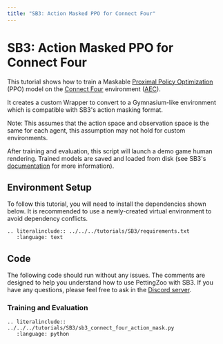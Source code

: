 ```yaml
---
title: "SB3: Action Masked PPO for Connect Four"
---
```


# SB3: Action Masked PPO for Connect Four

This tutorial shows how to train a Maskable [Proximal Policy Optimization](https://sb3-contrib.readthedocs.io/en/master/modules/ppo_mask.html) (PPO) model on the [Connect Four](https://pettingzoo.farama.org/environments/classic/chess/) environment ([AEC](https://pettingzoo.farama.org/api/aec/)).

It creates a custom Wrapper to convert to a Gymnasium-like environment which is compatible with SB3's action masking format.

Note: This assumes that the action space and observation space is the same for each agent, this assumption may not hold for custom environments.

After training and evaluation, this script will launch a demo game human rendering. Trained models are saved and loaded from disk (see SB3's [documentation](https://stable-baselines3.readthedocs.io/en/master/guide/save_format.html) for more information).


## Environment Setup
To follow this tutorial, you will need to install the dependencies shown below. It is recommended to use a newly-created virtual environment to avoid dependency conflicts.
```{eval-rst}
.. literalinclude:: ../../../tutorials/SB3/requirements.txt
   :language: text
```

## Code
The following code should run without any issues. The comments are designed to help you understand how to use PettingZoo with SB3. If you have any questions, please feel free to ask in the [Discord server](https://discord.gg/nhvKkYa6qX).

### Training and Evaluation

```{eval-rst}
.. literalinclude:: ../../../tutorials/SB3/sb3_connect_four_action_mask.py
   :language: python
```
